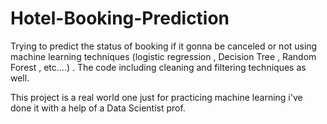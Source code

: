 # Hotel-Booking-Prediction
Trying to predict the status of booking if it gonna be canceled or not using machine learning techniques (logistic regression ,  Decision Tree , Random Forest , etc....) . The code including cleaning and filtering techniques as well.

This project is a real world one just for practicing machine learning i've done it with a help of a Data Scientist prof. 

